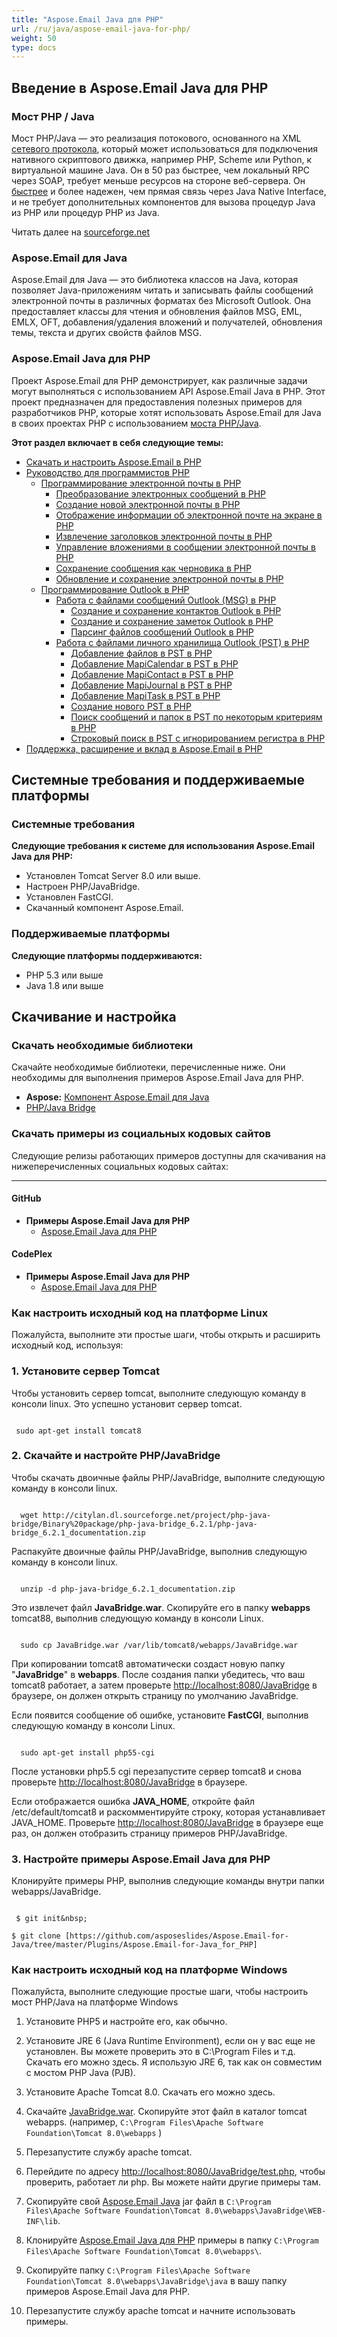 ```yaml
---
title: "Aspose.Email Java для PHP"
url: /ru/java/aspose-email-java-for-php/
weight: 50
type: docs
---
```


## **Введение в Aspose.Email Java для PHP**
### **Мост PHP / Java**
Мост PHP/Java — это реализация потокового, основанного на XML [сетевого протокола](http://php-java-bridge.sourceforge.net/pjb/PROTOCOL.TXT), который может использоваться для подключения нативного скриптового движка, например PHP, Scheme или Python, к виртуальной машине Java. Он в 50 раз быстрее, чем локальный RPC через SOAP, требует меньше ресурсов на стороне веб-сервера. Он [быстрее](http://php-java-bridge.sourceforge.net/pjb/FAQ.html#performance) и более надежен, чем прямая связь через Java Native Interface, и не требует дополнительных компонентов для вызова процедур Java из PHP или процедур PHP из Java.

Читать далее на [sourceforge.net](http://php-java-bridge.sourceforge.net/pjb/)
### **Aspose.Email для Java**
Aspose.Email для Java — это библиотека классов на Java, которая позволяет Java-приложениям читать и записывать файлы сообщений электронной почты в различных форматах без Microsoft Outlook. Она предоставляет классы для чтения и обновления файлов MSG, EML, EMLX, OFT, добавления/удаления вложений и получателей, обновления темы, текста и других свойств файлов MSG.
### **Aspose.Email Java для PHP**
Проект Aspose.Email для PHP демонстрирует, как различные задачи могут выполняться с использованием API Aspose.Email Java в PHP. Этот проект предназначен для предоставления полезных примеров для разработчиков PHP, которые хотят использовать Aspose.Email для Java в своих проектах PHP с использованием [моста PHP/Java](http://php-java-bridge.sourceforge.net/pjb/).

**Этот раздел включает в себя следующие темы:**

- [Скачать и настроить Aspose.Email в PHP](/email/java/download-and-configure-aspose-email-in-php/)
- [Руководство для программистов PHP](/email/java/php-programmers-guide/)
  - [Программирование электронной почты в PHP](/email/java/programming-email-in-php/)
    - [Преобразование электронных сообщений в PHP](/email/java/converting-email-messages-in-php/)
    - [Создание новой электронной почты в PHP](/email/java/create-new-email-in-php/)
    - [Отображение информации об электронной почте на экране в PHP](/email/java/displaying-email-information-on-screen-in-php/)
    - [Извлечение заголовков электронной почты в PHP](/email/java/extracting-email-headers-in-php/)
    - [Управление вложениями в сообщении электронной почты в PHP](/email/java/manage-attachments-in-email-message-in-php/)
    - [Сохранение сообщения как черновика в PHP](/email/java/save-message-as-draft-in-php/)
    - [Обновление и сохранение электронной почты в PHP](/email/java/update-and-save-an-email-in-php/)
  - [Программирование Outlook в PHP](/email/java/programming-outlook-in-php/)
    - [Работа с файлами сообщений Outlook (MSG) в PHP](/email/java/working-with-outlook-message-msg-files-in-php/)
      - [Создание и сохранение контактов Outlook в PHP](/email/java/creating-and-saving-outlook-contacts-in-php/)
      - [Создание и сохранение заметок Outlook в PHP](/email/java/creating-and-saving-outlook-notes-in-php/)
      - [Парсинг файлов сообщений Outlook в PHP](/email/java/parsing-outlook-message-files-in-php/)
    - [Работа с файлами личного хранилища Outlook (PST) в PHP](/email/java/working-with-outlook-personal-storage-pst-files-in-php/)
      - [Добавление файлов в PST в PHP](/email/java/adding-files-to-pst-in-php/)
      - [Добавление MapiCalendar в PST в PHP](/email/java/adding-mapicalendar-to-pst-in-php/)
      - [Добавление MapiContact в PST в PHP](/email/java/adding-mapicontact-to-pst-in-php/)
      - [Добавление MapiJournal в PST в PHP](/email/java/adding-mapijournal-to-pst-in-php/)
      - [Добавление MapiTask в PST в PHP](/email/java/adding-mapitask-to-pst-in-php/)
      - [Создание нового PST в PHP](/email/java/create-new-pst-in-php/)
      - [Поиск сообщений и папок в PST по некоторым критериям в PHP](/email/java/search-messages-and-folders-in-a-pst-by-some-criteria-in-php/)
      - [Строковый поиск в PST с игнорированием регистра в PHP](/email/java/string-searching-in-pst-with-ignore-case-in-php/)
- [Поддержка, расширение и вклад в Aspose.Email в PHP](/email/java/support-2c-extend-and-contribute-to-aspose-email-in-php/)
## **Системные требования и поддерживаемые платформы**
### **Системные требования**
**Следующие требования к системе для использования Aspose.Email Java для PHP:** 

- Установлен Tomcat Server 8.0 или выше.
- Настроен PHP/JavaBridge.
- Установлен FastCGI.
- Скачанный компонент Aspose.Email.
### **Поддерживаемые платформы**
**Следующие платформы поддерживаются:** 

- PHP 5.3 или выше
- Java 1.8 или выше
## **Скачивание и настройка**
### **Скачать необходимые библиотеки**
Скачайте необходимые библиотеки, перечисленные ниже. Они необходимы для выполнения примеров Aspose.Email Java для PHP.

- **Aspose:** [Компонент Aspose.Email для Java](https://downloads.aspose.com/total)
- [PHP/Java Bridge](http://citylan.dl.sourceforge.net/project/php-java-bridge/Binary%20package/php-java-bridge_6.2.1/php-java-bridge_6.2.1_documentation.zip)
### **Скачать примеры из социальных кодовых сайтов**
Следующие релизы работающих примеров доступны для скачивания на нижеперечисленных социальных кодовых сайтах:

-----
#### **GitHub**
- **Примеры Aspose.Email Java для PHP** 
  - [Aspose.Email Java для PHP](https://github.com/aspose-email/Aspose.Email-for-Java/tree/master/Plugins/Aspose_Email_Java_for_PHP)
#### **CodePlex**
- **Примеры Aspose.Email Java для PHP** 
  - [Aspose.Email Java для PHP](https://archive.codeplex.com/?p=asposeemailjavaphp)
### **Как настроить исходный код на платформе Linux**
Пожалуйста, выполните эти простые шаги, чтобы открыть и расширить исходный код, используя:
### **1. Установите сервер Tomcat**
Чтобы установить сервер tomcat, выполните следующую команду в консоли linux. Это успешно установит сервер tomcat. 

``` actionscript3

 sudo apt-get install tomcat8

```
### **2. Скачайте и настройте PHP/JavaBridge**
Чтобы скачать двоичные файлы PHP/JavaBridge, выполните следующую команду в консоли linux. 

``` actionscript3

  wget http://citylan.dl.sourceforge.net/project/php-java-bridge/Binary%20package/php-java-bridge_6.2.1/php-java-bridge_6.2.1_documentation.zip 

```

Распакуйте двоичные файлы PHP/JavaBridge, выполнив следующую команду в консоли linux. 

``` actionscript3

  unzip -d php-java-bridge_6.2.1_documentation.zip 

```

Это извлечет файл **JavaBridge.war**. Скопируйте его в папку **webapps** tomcat88, выполнив следующую команду в консоли Linux. 

``` actionscript3

  sudo cp JavaBridge.war /var/lib/tomcat8/webapps/JavaBridge.war 

```

При копировании tomcat8 автоматически создаст новую папку "**JavaBridge**" в **webapps**. После создания папки убедитесь, что ваш tomcat8 работает, а затем проверьте <http://localhost:8080/JavaBridge> в браузере, он должен открыть страницу по умолчанию JavaBridge.

Если появится сообщение об ошибке, установите **FastCGI**, выполнив следующую команду в консоли Linux.

``` actionscript3

  sudo apt-get install php55-cgi 

```

После установки php5.5 cgi перезапустите сервер tomcat8 и снова проверьте <http://localhost:8080/JavaBridge> в браузере.

Если отображается ошибка **JAVA_HOME**, откройте файл /etc/default/tomcat8 и раскомментируйте строку, которая устанавливает JAVA_HOME. Проверьте <http://localhost:8080/JavaBridge> в браузере еще раз, он должен отобразить страницу примеров PHP/JavaBridge. 
### **3. Настройте примеры Aspose.Email Java для PHP**
Клонируйте примеры PHP, выполнив следующие команды внутри папки webapps/JavaBridge. 

``` actionscript3

 $ git init&nbsp;

$ git clone [https://github.com/asposeslides/Aspose.Email-for-Java/tree/master/Plugins/Aspose.Email-for-Java_for_PHP] 

```

### **Как настроить исходный код на платформе Windows**
Пожалуйста, выполните следующие простые шаги, чтобы настроить мост PHP/Java на платформе Windows

1. Установите PHP5 и настройте его, как обычно.
2. Установите JRE 6 (Java Runtime Environment), если он у вас еще не установлен. Вы можете проверить это в C:\Program Files и т.д. Скачать его можно здесь. Я использую JRE 6, так как он совместим с мостом PHP Java (PJB).

3. Установите Apache Tomcat 8.0. Скачать его можно здесь.

4. Скачайте [JavaBridge.war](https://sourceforge.net/projects/php-java-bridge/files/Binary%20package/php-java-bridge_6.2.1/JavaBridgeTemplate621.war/download). Скопируйте этот файл в каталог tomcat webapps.
(например, `C:\Program Files\Apache Software Foundation\Tomcat 8.0\webapps` )

5. Перезапустите службу apache tomcat.

6. Перейдите по адресу <http://localhost:8080/JavaBridge/test.php>, чтобы проверить, работает ли php. Вы можете найти другие примеры там.

7. Скопируйте свой [Aspose.Email Java](https://downloads.aspose.com/total) jar файл в `C:\Program Files\Apache Software Foundation\Tomcat 8.0\webapps\JavaBridge\WEB-INF\lib`.

8. Клонируйте [Aspose.Email Java для PHP](https://github.com/aspose-email/Aspose.Email-for-Java/tree/master/Plugins/Aspose_Email_Java_for_PHP) примеры в папку `C:\Program Files\Apache Software Foundation\Tomcat 8.0\webapps\`.

9. Скопируйте папку `C:\Program Files\Apache Software Foundation\Tomcat 8.0\webapps\JavaBridge\java` в вашу папку примеров Aspose.Email Java для PHP.

10. Перезапустите службу apache tomcat и начните использовать примеры.